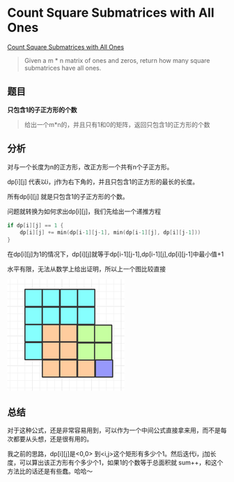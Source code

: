 # Count Square Submatrices with All Ones
[Count Square Submatrices with All Ones](https://leetcode.com/problems/count-square-submatrices-with-all-ones/)
> Given a m * n matrix of ones and zeros, return how many square submatrices have all ones.
## 题目
**只包含1的子正方形的个数**
> 给出一个m*n的，并且只有1和0的矩阵，返回只包含1的正方形的个数
## 分析
对与一个长度为n的正方形，改正方形一个共有n个子正方形。

dp[i][j] 代表以i，j作为右下角的，并且只包含1的正方形的最长的长度。

所有dp[i][j] 就是只包含1的子正方形的个数。

问题就转换为如何求出dp[i][j]，我们先给出一个递推方程

```go
if dp[i][j] == 1 {
    dp[i][j] += min(dp[i-1][j-1], min(dp[i-1][j], dp[i][j-1]))
}
```

在dp[i][j]为1的情况下，dp[i][j]就等于dp[i-1][j-1],dp[i-1][j],dp[i][j-1]中最小值+1

水平有限，无法从数学上给出证明，所以上一个图比较直接

![](/leetcode/1277/pics/1277.png)

## 总结
对于这种公式，还是非常容易用到，可以作为一个中间公式直接拿来用，而不是每次都要从头想，还是很有用的。

我之前的思路，dp[i][j]是<0,0> 到<i,j>这个矩形有多少个1。然后迭代i，j加长度，可以算出该正方形有个多少个1，如果1的个数等于总面积就 sum++，和这个方法比的话还是有些蠢。哈哈～

